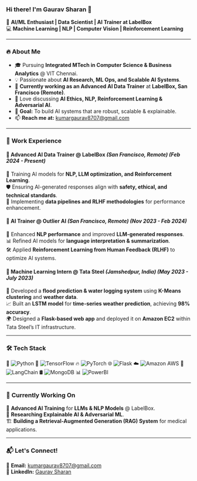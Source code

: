 ### Hi there! I'm **Gaurav Sharan** 👋  

🚀 **AI/ML Enthusiast | Data Scientist | AI Trainer at LabelBox**   
💻 **Machine Learning | NLP | Computer Vision | Reinforcement Learning**   

---

### 🔥 **About Me**  
- 🎓 Pursuing **Integrated MTech in Computer Science & Business Analytics** @ VIT Chennai.  
- 💡 Passionate about **AI Research, ML Ops, and Scalable AI Systems**.  
- 🏢 **Currently working as an Advanced AI Data Trainer** at **LabelBox, San Francisco (Remote)**.  
- 💬 Love discussing **AI Ethics, NLP, Reinforcement Learning & Adversarial AI**.  
- 🎯 **Goal:** To build AI systems that are robust, scalable & explainable.  
- 📫 **Reach me at:** [kumargaurav8707@gmail.com](mailto:kumargaurav8707@gmail.com)  

---

### 🏢 **Work Experience**  

#### 🔹 **Advanced AI Data Trainer** @ LabelBox *(San Francisco, Remote)* *(Feb 2024 - Present)*  
🚀 Training AI models for **NLP, LLM optimization, and Reinforcement Learning**.  
🛡 Ensuring AI-generated responses align with **safety, ethical, and technical standards**.  
🔗 Implementing **data pipelines and RLHF methodologies** for performance enhancement.  

#### 🔹 **AI Trainer** @ Outlier AI *(San Francisco, Remote)* *(Nov 2023 - Feb 2024)*  
📌 Enhanced **NLP performance** and improved **LLM-generated responses**.  
📊 Refined AI models for **language interpretation & summarization**.  
🛠 Applied **Reinforcement Learning from Human Feedback (RLHF)** to optimize AI systems.  

#### 🔹 **Machine Learning Intern** @ Tata Steel *(Jamshedpur, India)* *(May 2023 - July 2023)*  
🌊 Developed a **flood prediction & water logging system** using **K-Means clustering** and **weather data**.  
📈 Built an **LSTM model** for **time-series weather prediction**, achieving **98% accuracy**.  
🌍 Designed a **Flask-based web app** and deployed it on **Amazon EC2** within Tata Steel’s IT infrastructure.  

---

### 🛠 **Tech Stack**  

🚀 ![Python](https://img.shields.io/badge/-Python-3776AB?style=flat&logo=python&logoColor=white)  🧠 ![TensorFlow](https://img.shields.io/badge/-TensorFlow-FF6F00?style=flat&logo=tensorflow&logoColor=white)  🔥 ![PyTorch](https://img.shields.io/badge/-PyTorch-EE4C2C?style=flat&logo=pytorch&logoColor=white)  🌐 ![Flask](https://img.shields.io/badge/-Flask-000000?style=flat&logo=flask&logoColor=white)  ☁️ ![Amazon AWS](https://img.shields.io/badge/-AWS-232F3E?style=flat&logo=amazon-aws&logoColor=white)  🔗 ![LangChain](https://img.shields.io/badge/-LangChain-blue?style=flat&logo=github)  🛢 ![MongoDB](https://img.shields.io/badge/-MongoDB-47A248?style=flat&logo=mongodb&logoColor=white)  📊 ![PowerBI](https://img.shields.io/badge/-PowerBI-F2C811?style=flat&logo=powerbi&logoColor=white)  

---



### 🚀 **Currently Working On**  

🤖 **Advanced AI Training** for **LLMs & NLP Models** @ LabelBox.  
🔬 **Researching Explainable AI & Adversarial ML**.  
🏗 **Building a Retrieval-Augmented Generation (RAG) System** for medical applications.  

---

### 📬 **Let's Connect!**  

📧 **Email:** [kumargaurav8707@gmail.com](mailto:kumargaurav8707@gmail.com)  
💼 **LinkedIn:** [Gaurav Sharan](https://www.linkedin.com/in/gaurav-sharan-4815b0a7)  

